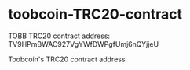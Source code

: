 # toobcoin-TRC20-contract
TOBB TRC20 contract address: TV9HPmBWAC927VgYWfDWPgfUmj6nQYjjeU

Toobcoin's TRC20 contract address
